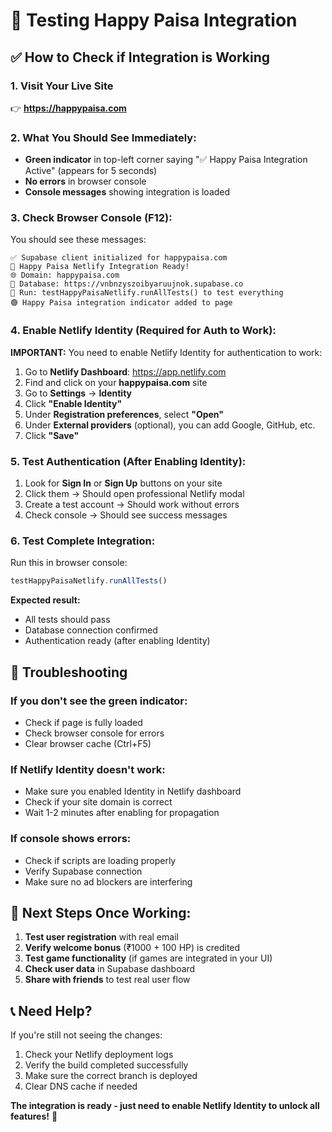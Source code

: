 # 🧪 Testing Happy Paisa Integration

## ✅ **How to Check if Integration is Working**

### **1. Visit Your Live Site**
👉 **https://happypaisa.com**

### **2. What You Should See Immediately:**
- **Green indicator** in top-left corner saying "✅ Happy Paisa Integration Active" (appears for 5 seconds)
- **No errors** in browser console
- **Console messages** showing integration is loaded

### **3. Check Browser Console (F12):**
You should see these messages:
```
✅ Supabase client initialized for happypaisa.com
🎉 Happy Paisa Netlify Integration Ready!
🌐 Domain: happypaisa.com
🔗 Database: https://vnbnzyszoibyaruujnok.supabase.co
🧪 Run: testHappyPaisaNetlify.runAllTests() to test everything
🟢 Happy Paisa integration indicator added to page
```

### **4. Enable Netlify Identity (Required for Auth to Work):**

**IMPORTANT:** You need to enable Netlify Identity for authentication to work:

1. Go to **Netlify Dashboard**: https://app.netlify.com
2. Find and click on your **happypaisa.com** site
3. Go to **Settings** → **Identity**
4. Click **"Enable Identity"**
5. Under **Registration preferences**, select **"Open"**
6. Under **External providers** (optional), you can add Google, GitHub, etc.
7. Click **"Save"**

### **5. Test Authentication (After Enabling Identity):**
1. Look for **Sign In** or **Sign Up** buttons on your site
2. Click them → Should open professional Netlify modal
3. Create a test account → Should work without errors
4. Check console → Should see success messages

### **6. Test Complete Integration:**
Run this in browser console:
```javascript
testHappyPaisaNetlify.runAllTests()
```

**Expected result:** 
- All tests should pass
- Database connection confirmed
- Authentication ready (after enabling Identity)

## 🐛 **Troubleshooting**

### **If you don't see the green indicator:**
- Check if page is fully loaded
- Check browser console for errors
- Clear browser cache (Ctrl+F5)

### **If Netlify Identity doesn't work:**
- Make sure you enabled Identity in Netlify dashboard
- Check if your site domain is correct
- Wait 1-2 minutes after enabling for propagation

### **If console shows errors:**
- Check if scripts are loading properly
- Verify Supabase connection
- Make sure no ad blockers are interfering

## 🎯 **Next Steps Once Working:**

1. **Test user registration** with real email
2. **Verify welcome bonus** (₹1000 + 100 HP) is credited
3. **Test game functionality** (if games are integrated in your UI)
4. **Check user data** in Supabase dashboard
5. **Share with friends** to test real user flow

## 📞 **Need Help?**

If you're still not seeing the changes:
1. Check your Netlify deployment logs
2. Verify the build completed successfully  
3. Make sure the correct branch is deployed
4. Clear DNS cache if needed

**The integration is ready - just need to enable Netlify Identity to unlock all features!** 🚀
